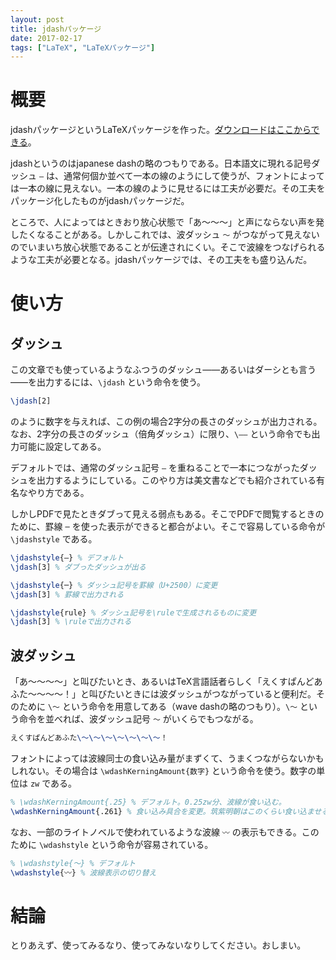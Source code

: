 ```yaml
---
layout: post
title: jdashパッケージ
date: 2017-02-17
tags: ["LaTeX", "LaTeXパッケージ"]
---
```



# 概要
jdashパッケージというLaTeXパッケージを作った。[ダウンロードはここからできる](https://gist.github.com/qdaibungei/4230bb59434ec1ba505bc94dbfde1898)。

jdashというのはjapanese dashの略のつもりである。日本語文に現れる記号ダッシュ `―` は、通常何個か並べて一本の線のようにして使うが、フォントによっては一本の線に見えない。一本の線のように見せるには工夫が必要だ。その工夫をパッケージ化したものがjdashパッケージだ。

ところで、人によってはときおり放心状態で「あ～～～」と声にならない声を発したくなることがある。しかしこれでは、波ダッシュ `～` がつながって見えないのでいまいち放心状態であることが伝達されにくい。そこで波線をつなげられるような工夫が必要となる。jdashパッケージでは、その工夫をも盛り込んだ。

# 使い方
## ダッシュ
この文章でも使っているようなふつうのダッシュ――あるいはダーシとも言う――を出力するには、`\jdash` という命令を使う。

```LaTeX
\jdash[2]
```

のように数字を与えれば、この例の場合2字分の長さのダッシュが出力される。なお、2字分の長さのダッシュ（倍角ダッシュ）に限り、`\――` という命令でも出力可能に設定してある。

デフォルトでは、通常のダッシュ記号 `―` を重ねることで一本につながったダッシュを出力するようにしている。このやり方は美文書などでも紹介されている有名なやり方である。

しかしPDFで見たときダブって見える弱点もある。そこでPDFで閲覧するときのために、罫線 `─` を使った表示ができると都合がよい。そこで容易している命令が `\jdashstyle` である。

```LaTeX
\jdashstyle{―} % デフォルト
\jdash[3] % ダブったダッシュが出る

\jdashstyle{─} % ダッシュ記号を罫線（U+2500）に変更
\jdash[3] % 罫線で出力される

\jdashstyle{rule} % ダッシュ記号を\ruleで生成されるものに変更
\jdash[3] % \ruleで出力される
```


## 波ダッシュ
「あ～～～～」と叫びたいとき、あるいはTeX言語話者らしく「えくすぱんどあふた～～～～！」と叫びたいときには波ダッシュがつながっていると便利だ。そのために `\～` という命令を用意してある（wave dashの略のつもり）。`\～` という命令を並べれば、波ダッシュ記号 `～` がいくらでもつながる。

```LaTeX
えくすぱんどあふた\～\～\～\～\～\～\～！
```

フォントによっては波線同士の食い込み量がまずくて、うまくつながらないかもしれない。その場合は `\wdashKerningAmount{数字}` という命令を使う。数字の単位は `zw` である。

```LaTeX
% \wdashKerningAmount{.25} % デフォルト。0.25zw分、波線が食い込む。
\wdashKerningAmount{.261} % 食い込み具合を変更。筑紫明朝はこのくらい食い込ませるとうまく波線がつながる。
```

なお、一部のライトノベルで使われているような波線 `〰` の表示もできる。このために `\wdashstyle` という命令が容易されている。

```LaTeX
% \wdashstyle{〜} % デフォルト
\wdashstyle{〰} % 波線表示の切り替え
```

# 結論
とりあえず、使ってみるなり、使ってみないなりしてください。おしまい。
